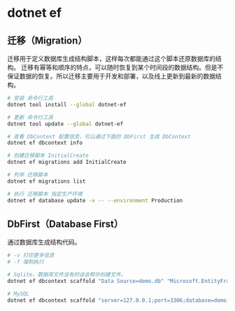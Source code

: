 # dotnet ef

## 迁移（Migration）

迁移用于定义数据库生成结构脚本，这样每次都能通过这个脚本还原数据库的结构。
迁移有幂等和顺序的特点，可以随时恢复到某个时间段的数据结构。但是不保证数据的恢复。所以迁移主要用于开发和部署，以及线上更新到最新的数据结构。

```bash
# 安装 命令行工具
dotnet tool install --global dotnet-ef

# 更新 命令行工具
dotnet tool update --global dotnet-ef

# 查看 DbContext 配置信息，可以通过下面的 DbFirst 生成 DbContext
dotnet ef dbcontext info

# 创建迁移脚本 InitialCreate
dotnet ef migrations add InitialCreate

# 列举 迁移脚本
dotnet ef migrations list

# 执行 迁移脚本 指定生产环境
dotnet ef database update -v -- --environment Production
```

## DbFirst（Database First）

通过数据库生成结构代码。

```bash
# -v 打印更多信息
# -f 强制执行

# Sqlite，数据库文件没有的话会帮你创建文件。
dotnet ef dbcontext scaffold "Data Source=demo.db" "Microsoft.EntityFrameworkCore.Sqlite" --data-annotations --no-onconfiguring -c YourDbContext -o Entities -f -v

# MySQL
dotnet ef dbcontext scaffold "server=127.0.0.1;port=3306;database=demo;uid=root;pwd=password;CharSet=utf8mb4;SslMode=none" "MySql.EntityFrameworkCore" -o Entities --data-annotations --no-onconfiguring -c YourDbContext -f -v
```